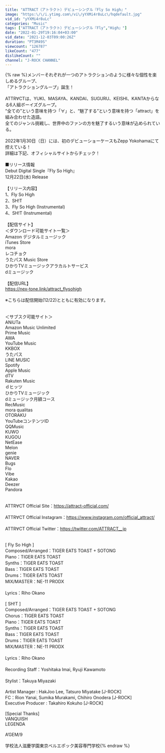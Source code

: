 ```yaml
---
title: "ATTRACT（アトラクト）デビューシングル『Fly So High』"
image: "https:\/\/i.ytimg.com\/vi\/yYXMi4r8uLc\/hqdefault.jpg"
vid_id: "yYXMi4r8uLc"
categories: "Music"
tags: ["ATTRACT（アトラクト）デビューシングル『Fly","High』"]
date: "2022-01-29T19:16:04+03:00"
vid_date: "2021-12-03T09:00:26Z"
duration: "PT3M49S"
viewcount: "126787"
likeCount: "477"
dislikeCount: ""
channel: "J-ROCK CHANNEL"
---
```

{% raw %}メンバーそれぞれが一つのアトラクションのように様々な個性を楽しめるグループ、<br />「アトラクショングループ」誕生！<br /><br />ATTR∀CTは、YUKI、MASAYA、KANDAI、SUGURU、KEISHI、KANTAからなる6人組ボーイズグループ。<br />“全ての”という意味を持つ「∀」と、“魅了する”という意味を持つ「attract」を組み合わせた造語。<br />全てのジャンル挑戦し、世界中のファンの方を魅了するいう意味が込められている。<br /><br />2022年1月30日（日）には、初のデビューショーケースもZepp Yokohamaにて控えている！<br />詳細は下記、オフィシャルサイトからチェック！<br /><br />■リリース情報<br />Debut Digital Single『Fly So High』<br />12月22日(水)  Release<br /><br />【リリース内容】<br />1、Fly So High<br />2、SH!T<br />3、Fly So High (Instrumental)<br />4、SH!T (Instrumental)<br /><br />【配信サイト】<br />＜ダウンロード可能サイト一覧＞<br />Amazon デジタルミュージック<br />iTunes Store<br />mora<br />レコチョク<br />うたパス Music Store<br />ひかりTVミュージックアラカルトサービス<br />dミュージック<br /><br />【配信URL】<br /><a rel="nofollow" target="blank" href="https://nex-tone.link/attract_flysohigh">https://nex-tone.link/attract_flysohigh</a><br /><br />※こちらは配信開始(12/22)とともに有効になります。<br /><br /><br />＜サブスク可能サイト＞<br />ANiUTa<br />Amazon Music Unlimited<br />Prime Music<br />AWA<br />YouTube Music<br />KKBOX<br />うたパス<br />LINE MUSIC<br />Spotify<br />Apple Music<br />dTV<br />Rakuten Music<br />ｄヒッツ<br />ひかりTVミュージック<br />dミュージック月額コース<br />RecMusic<br />mora qualitas<br />OTORAKU<br />YouTubeコンテンツID<br />QQMusic<br />KUWO<br />KUGOU<br />NetEase<br />Melon<br />genie<br />NAVER<br />Bugs<br />Flo<br />Vibe<br />Kakao<br />Deezer<br />Pandora<br /><br /><br />ATTR∀CT Official Site：<a rel="nofollow" target="blank" href="https://attract-official.com/">https://attract-official.com/</a><br /><br />ATTR∀CT Official Instagram：<a rel="nofollow" target="blank" href="https://www.instagram.com/official_attract/">https://www.instagram.com/official_attract/</a><br /><br />ATTR∀CT Official Twitter：<a rel="nofollow" target="blank" href="https://twitter.com/ATTRACT__jp">https://twitter.com/ATTRACT__jp</a><br /><br /><br />[ Fly So High ]<br />Composed/Arranged：TIGER EATS TOAST + SOTONG <br />Piano：TIGER EATS TOAST<br />Synths：TIGER EATS TOAST<br />Bass：TIGER EATS TOAST<br />Drums：TIGER EATS TOAST<br />MIX/MASTER：NE-11 PRODX<br /><br />Lyrics：Riho Okano<br /><br />[ SH!T ]<br />Composed/Arranged：TIGER EATS TOAST + SOTONG <br />Chorus：TIGER EATS TOAST<br />Piano：TIGER EATS TOAST<br />Synths：TIGER EATS TOAST<br />Bass：TIGER EATS TOAST<br />Drums：TIGER EATS TOAST<br />MIX/MASTER：NE-11 PRODX<br /><br />Lyrics：Riho Okano<br /><br />Recording Staff：Yoshitaka Imai, Ryuji Kawamoto<br /><br />Stylist：Takuya Miyazaki<br /><br />Artist Manager : HakJoo Lee, Tatsuro Miyatake [J-ROCK]<br />FC：Rion Yanai, Sumika Murakami, Chihiro Onodera [J-ROCK] <br />Executive Producer : Takahiro Kokuho [J-ROCK]<br /><br />[Special Thanks]<br />VANQUISH<br />LEGENDA<br /><br />A’GEM/9<br /><br />学校法人滋慶学園東京ベルエポック美容専門学校{% endraw %}
